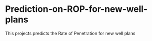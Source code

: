 # Prediction-on-ROP-for-new-well-plans
This projects predicts the Rate of Penetration for new well plans
